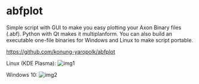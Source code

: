 # abfplot
Simple script with GUI to make you easy plotting your Axon Binary files (.abf).
Python with Qt makes it multiplanform.
You can also build an executable one-file binaries for Windows and Linux to make script portable.

https://github.com/konung-yaropolk/abfplot


Linux (KDE Plasma):
![img1](https://user-images.githubusercontent.com/43002351/124636445-370aa200-de91-11eb-92a4-80b2ab99c17f.png)



Windows 10:
![img2](https://user-images.githubusercontent.com/43002351/124521947-12afb680-ddfa-11eb-9cf8-f2dcf7434c3e.png)
